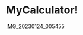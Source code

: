 # MyCalculator!
[IMG_20230124_005455](https://user-images.githubusercontent.com/123264531/214131292-61a3bad4-52a3-402b-8eed-6988f73e018b.jpg)
